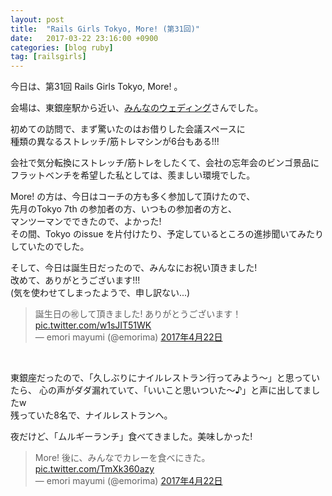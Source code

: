 ```yaml
---
layout: post
title:  "Rails Girls Tokyo, More! (第31回)"
date:   2017-03-22 23:16:00 +0900
categories: [blog ruby]
tag: [railsgirls]
---
```

今日は、第31回 Rails Girls Tokyo, More! 。


会場は、東銀座駅から近い、<a href="http://www.mwed.co.jp/" target="_blank">みんなのウェディング</a>さんでした。<br />

初めての訪問で、まず驚いたのはお借りした会議スペースに  
種類の異なるストレッチ/筋トレマシンが6台もある!!!  

会社で気分転換にストレッチ/筋トレをしたくて、会社の忘年会のビンゴ景品に  
フラットベンチを希望した私としては、羨ましい環境でした。  

More! の方は、今日はコーチの方も多く参加して頂けたので、  
先月のTokyo 7th の参加者の方、いつもの参加者の方と、  
マンツーマンでできたので、よかった!  
その間、Tokyo のissue を片付けたり、予定しているところの進捗聞いてみたりしていたのでした。  

そして、今日は誕生日だったので、みんなにお祝い頂きました!  
改めて、ありがとうございます!!!  
(気を使わせてしまったようで、申し訳ない...)  

<blockquote class="twitter-tweet" data-lang="ja">
<div dir="ltr" lang="ja">
誕生日の㊗して頂きました! ありがとうございます！ <a href="https://t.co/w1sJIT51WK">pic.twitter.com/w1sJIT51WK</a></div>
— emori mayumi (@emorima) <a href="https://twitter.com/emorima/status/855666408545435653">2017年4月22日</a></blockquote>
<script async="" charset="utf-8" src="//platform.twitter.com/widgets.js"></script><br />

東銀座だったので、「久しぶりにナイルレストラン行ってみよう〜」と思っていたら、
心の声がダダ漏れていて、「いいこと思いついた〜♪」と声に出してましたw  
残っていた8名で、ナイルレストランへ。  

夜だけど、「ムルギーランチ」食べてきました。美味しかった!  

<blockquote class="twitter-tweet" data-lang="ja">
<div dir="ltr" lang="ja">
More! 後に、みんなでカレーを食べにきた。 <a href="https://t.co/TmXk360azy">pic.twitter.com/TmXk360azy</a></div>
— emori mayumi (@emorima) <a href="https://twitter.com/emorima/status/855726318775803905">2017年4月22日</a></blockquote>
<script async="" charset="utf-8" src="//platform.twitter.com/widgets.js"></script><br />
